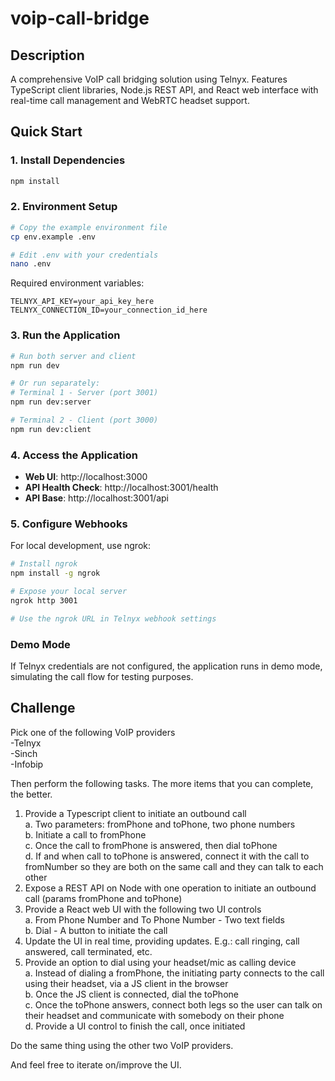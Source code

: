 # voip-call-bridge

## Description
A comprehensive VoIP call bridging solution using Telnyx. Features TypeScript client libraries, Node.js REST API, and React web interface with real-time call management and WebRTC headset support.

## Quick Start

### 1. Install Dependencies
```bash
npm install
```

### 2. Environment Setup
```bash
# Copy the example environment file
cp env.example .env

# Edit .env with your credentials
nano .env
```

Required environment variables:
```env
TELNYX_API_KEY=your_api_key_here
TELNYX_CONNECTION_ID=your_connection_id_here
```

### 3. Run the Application
```bash
# Run both server and client
npm run dev

# Or run separately:
# Terminal 1 - Server (port 3001)
npm run dev:server

# Terminal 2 - Client (port 3000)
npm run dev:client
```

### 4. Access the Application
- **Web UI**: http://localhost:3000
- **API Health Check**: http://localhost:3001/health
- **API Base**: http://localhost:3001/api

### 5. Configure Webhooks
For local development, use ngrok:
```bash
# Install ngrok
npm install -g ngrok

# Expose your local server
ngrok http 3001

# Use the ngrok URL in Telnyx webhook settings
```

### Demo Mode
If Telnyx credentials are not configured, the application runs in demo mode, simulating the call flow for testing purposes.

## Challenge
Pick one of the following VoIP providers  
-Telnyx  
-Sinch  
-Infobip  
  
Then perform the following tasks. The more items that you can complete, the better.  
  
1. Provide a Typescript client to initiate an outbound call  
  a. Two parameters: fromPhone and toPhone, two phone numbers  
  b. Initiate a call to fromPhone  
  c. Once the call to fromPhone is answered, then dial toPhone  
  d. If and when call to toPhone is answered, connect it with the call to fromNumber so they are both on the same call and they can talk to each other  
2. Expose a REST API on Node with one operation to initiate an outbound call (params fromPhone and toPhone)  
3. Provide a React web UI with the following two UI controls  
  a. From Phone Number and To Phone Number - Two text fields  
  b. Dial - A button to initiate the call  
4. Update the UI in real time, providing updates. E.g.: call ringing, call answered, call terminated, etc.  
5. Provide an option to dial using your headset/mic as calling device  
  a. Instead of dialing a fromPhone, the initiating party connects to the call using their headset, via a JS client in the browser  
  b. Once the JS client is connected, dial the toPhone  
  c. Once the toPhone answers, connect both legs so the user can talk on their headset and communicate with somebody on their phone  
  d. Provide a UI control to finish the call, once initiated  
  
Do the same thing using the other two VoIP providers.  
  
And feel free to iterate on/improve the UI.
